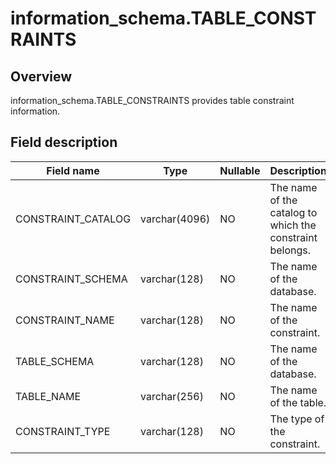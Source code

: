 information_schema.TABLE_CONSTRAINTS 
=========================================================



Overview 
-----------------

information_schema.TABLE_CONSTRAINTS provides table constraint information. 

Field description 
--------------------------



|   **Field name**   |   **Type**    | **Nullable** |                     **Description**                      |
|--------------------|---------------|--------------|----------------------------------------------------------|
| CONSTRAINT_CATALOG | varchar(4096) | NO           | The name of the catalog to which the constraint belongs. |
| CONSTRAINT_SCHEMA  | varchar(128)  | NO           | The name of the database.                                |
| CONSTRAINT_NAME    | varchar(128)  | NO           | The name of the constraint.                              |
| TABLE_SCHEMA       | varchar(128)  | NO           | The name of the database.                                |
| TABLE_NAME         | varchar(256)  | NO           | The name of the table.                                   |
| CONSTRAINT_TYPE    | varchar(128)  | NO           | The type of the constraint.                              |



